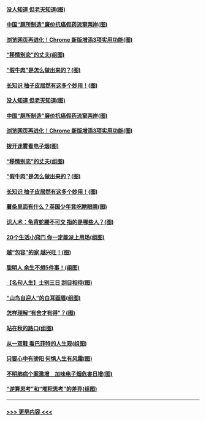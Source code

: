 #### [没人知道 但老天知道(图)](../pages/p8/907731.md?t=09181955) 
#### [中国“厕所制造”廉价抗癌假药流窜两岸(图)](../pages/p8/907723.md?t=09181955) 
#### [浏览网页再进化！Chrome 新版增添3项实用功能(图)](../pages/p8/907714.md?t=09181955) 
#### [“移情别恋”的丈夫(组图)](../pages/p8/907644.md?t=09181955) 
#### [“假牛肉”是怎么做出来的？(图)](../pages/p8/907668.md?t=09181955) 
#### [长知识 柚子皮居然有这多个妙用！(图)](../pages/p8/907425.md?t=09181955) 
#### [没人知道 但老天知道(图)](../pages/p8/907731.md?t=09181955) 
#### [中国“厕所制造”廉价抗癌假药流窜两岸(图)](../pages/p8/907723.md?t=09181955) 
#### [浏览网页再进化！Chrome 新版增添3项实用功能(图)](../pages/p8/907714.md?t=09181955) 
#### [拨开迷雾看电子烟(图)](../pages/p8/907427.md?t=09181955) 
#### [“移情别恋”的丈夫(组图)](../pages/p8/907644.md?t=09181955) 
#### [“假牛肉”是怎么做出来的？(图)](../pages/p8/907668.md?t=09181955) 
#### [长知识 柚子皮居然有这多个妙用！(图)](../pages/p8/907425.md?t=09181955) 
#### [薯条里面有什么？英国少年竟吃瞎眼睛(图)](../pages/p8/907381.md?t=09181955) 
#### [识人术：龟背蛇腰不可交 指的是哪些人？(图)](../pages/p8/907503.md?t=09181955) 
#### [20个生活小窍门 你一定能派上用场(组图)](../pages/p8/907510.md?t=09181955) 
#### [越“包容”的家 越兴旺！(图)](../pages/p8/907328.md?t=09181955) 
#### [聪明人 余生不想5件事！(组图)](../pages/p8/907364.md?t=09181955) 
#### [【名句人生】士别三日 刮目相待(图)](../pages/p8/906988.md?t=09181955) 
#### [“山鸟自迎人”的白耳画眉(组图)](../pages/p8/907332.md?t=09181955) 
#### [怎样理解“有舍才有得”？(图)](../pages/p8/906872.md?t=09181955) 
#### [站在秋的路口(组图)](../pages/p8/906914.md?t=09181955) 
#### [从一双鞋 看巴菲特的人生观(组图)](../pages/p8/907311.md?t=09181955) 
#### [只要心中有骄阳 何惧人生有风霜(图)](../pages/p8/907320.md?t=09181955) 
#### [不明肺病个案激增　加味电子烟危害日增(图)](../pages/p8/907307.md?t=09181955) 
#### [“逆算思考”和“堆积思考”的差异(组图)](../pages/p8/907229.md?t=09181955) 

----
#### [ >>> 更早内容 <<< ](../indexes/p8-earlier.md)
